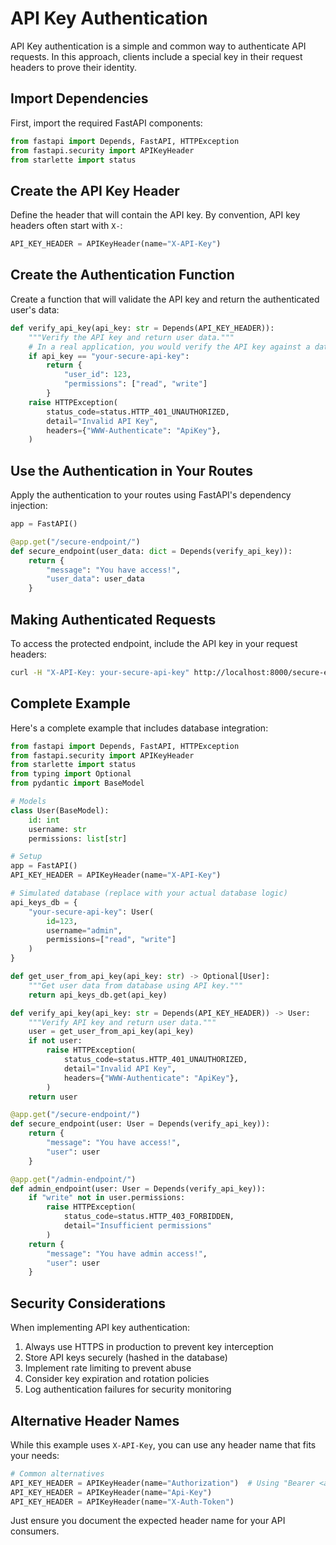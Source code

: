 # API Key Authentication

API Key authentication is a simple and common way to authenticate API requests. In this approach, clients include a special key in their request headers to prove their identity.

## Import Dependencies

First, import the required FastAPI components:

```python
from fastapi import Depends, FastAPI, HTTPException
from fastapi.security import APIKeyHeader
from starlette import status
```

## Create the API Key Header

Define the header that will contain the API key. By convention, API key headers often start with `X-`:

```python
API_KEY_HEADER = APIKeyHeader(name="X-API-Key")
```

## Create the Authentication Function

Create a function that will validate the API key and return the authenticated user's data:

```python
def verify_api_key(api_key: str = Depends(API_KEY_HEADER)):
    """Verify the API key and return user data."""
    # In a real application, you would verify the API key against a database
    if api_key == "your-secure-api-key":
        return {
            "user_id": 123,
            "permissions": ["read", "write"]
        }
    raise HTTPException(
        status_code=status.HTTP_401_UNAUTHORIZED,
        detail="Invalid API Key",
        headers={"WWW-Authenticate": "ApiKey"},
    )
```

## Use the Authentication in Your Routes

Apply the authentication to your routes using FastAPI's dependency injection:

```python
app = FastAPI()

@app.get("/secure-endpoint/")
def secure_endpoint(user_data: dict = Depends(verify_api_key)):
    return {
        "message": "You have access!",
        "user_data": user_data
    }
```

## Making Authenticated Requests

To access the protected endpoint, include the API key in your request headers:

```bash
curl -H "X-API-Key: your-secure-api-key" http://localhost:8000/secure-endpoint/
```

## Complete Example

Here's a complete example that includes database integration:

```python
from fastapi import Depends, FastAPI, HTTPException
from fastapi.security import APIKeyHeader
from starlette import status
from typing import Optional
from pydantic import BaseModel

# Models
class User(BaseModel):
    id: int
    username: str
    permissions: list[str]

# Setup
app = FastAPI()
API_KEY_HEADER = APIKeyHeader(name="X-API-Key")

# Simulated database (replace with your actual database logic)
api_keys_db = {
    "your-secure-api-key": User(
        id=123,
        username="admin",
        permissions=["read", "write"]
    )
}

def get_user_from_api_key(api_key: str) -> Optional[User]:
    """Get user data from database using API key."""
    return api_keys_db.get(api_key)

def verify_api_key(api_key: str = Depends(API_KEY_HEADER)) -> User:
    """Verify API key and return user data."""
    user = get_user_from_api_key(api_key)
    if not user:
        raise HTTPException(
            status_code=status.HTTP_401_UNAUTHORIZED,
            detail="Invalid API Key",
            headers={"WWW-Authenticate": "ApiKey"},
        )
    return user

@app.get("/secure-endpoint/")
def secure_endpoint(user: User = Depends(verify_api_key)):
    return {
        "message": "You have access!",
        "user": user
    }

@app.get("/admin-endpoint/")
def admin_endpoint(user: User = Depends(verify_api_key)):
    if "write" not in user.permissions:
        raise HTTPException(
            status_code=status.HTTP_403_FORBIDDEN,
            detail="Insufficient permissions"
        )
    return {
        "message": "You have admin access!",
        "user": user
    }
```

## Security Considerations

When implementing API key authentication:

1. Always use HTTPS in production to prevent key interception
2. Store API keys securely (hashed in the database)
3. Implement rate limiting to prevent abuse
4. Consider key expiration and rotation policies
5. Log authentication failures for security monitoring

## Alternative Header Names

While this example uses `X-API-Key`, you can use any header name that fits your needs:

```python
# Common alternatives
API_KEY_HEADER = APIKeyHeader(name="Authorization")  # Using "Bearer <api-key>"
API_KEY_HEADER = APIKeyHeader(name="Api-Key")
API_KEY_HEADER = APIKeyHeader(name="X-Auth-Token")
```

Just ensure you document the expected header name for your API consumers.
